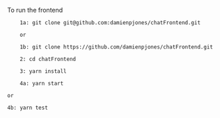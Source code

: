To run the frontend  

        1a: git clone git@github.com:damienpjones/chatFrontend.git  

        or  

        1b: git clone https://github.com/damienpjones/chatFrontend.git  

        2: cd chatFrontend  

        3: yarn install  

        4a: yarn start  

	or  

	4b: yarn test   
